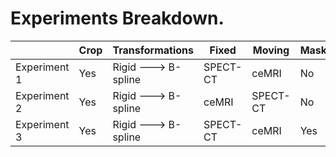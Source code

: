 # Experiments Breakdown.

|              | Crop | Transformations     | Fixed    | Moving   | Masks | Sampling | Metric |
|--------------|------|---------------------|----------|----------|-------|----------|--------|
| Experiment 1 | Yes  | Rigid ---> B-spline | SPECT-CT | ceMRI    | No    | Random   | MI     |
| Experiment 2 | Yes  | Rigid ---> B-spline | ceMRI    | SPECT-CT | No    | Random   | MI     |
| Experiment 3 | Yes  | Rigid ---> B-spline | SPECT-CT | ceMRI    | Yes   | Random   | MI     |
